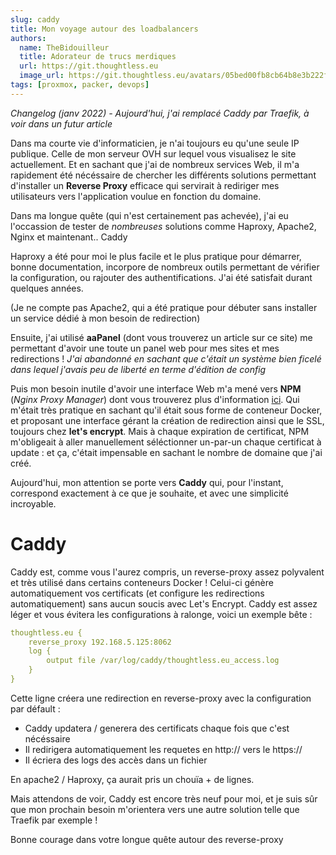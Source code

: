 ```yaml
---
slug: caddy
title: Mon voyage autour des loadbalancers
authors:
  name: TheBidouilleur
  title: Adorateur de trucs merdiques
  url: https://git.thoughtless.eu
  image_url: https://git.thoughtless.eu/avatars/05bed00fb8cb64b8e3b222f797bcd3d8
tags: [proxmox, packer, devops]
---
```


*Changelog (janv 2022) - Aujourd'hui, j'ai remplacé Caddy par Traefik, à voir dans un futur article*

Dans ma courte vie d'informaticien, je n'ai toujours eu qu'une seule IP publique. Celle de mon serveur OVH sur lequel vous visualisez le site actuellement. Et en sachant que j'ai de nombreux services Web, il m'a rapidement été nécéssaire de chercher les différents solutions permettant d'installer un **Reverse Proxy** efficace qui servirait à rediriger mes utilisateurs vers l'application voulue en fonction du domaine. 

Dans ma longue quête (qui n'est certainement pas achevée), j'ai eu l'occassion de tester de *nombreuses* solutions comme Haproxy, Apache2, Nginx et maintenant.. Caddy

Haproxy a été pour moi le plus facile et le plus pratique pour démarrer, bonne documentation, incorpore de nombreux outils permettant de vérifier la configuration, ou rajouter des authentifications. J'ai été satisfait durant quelques années. 

(Je ne compte pas Apache2, qui a été pratique pour débuter sans installer un service dédié à mon besoin de redirection)

Ensuite, j'ai utilisé **aaPanel** (dont vous trouverez un article sur ce site) me permettant d'avoir une toute un panel web pour mes sites et mes redirections ! *J'ai abandonné en sachant que c'était un système bien ficelé dans lequel j'avais peu de liberté en terme d'édition de config*

Puis mon besoin inutile d'avoir une interface Web m'a mené vers **NPM** (*Nginx Proxy Manager*) dont vous trouverez plus d'information [ici](https://nginxproxymanager.com/). Qui m'était très pratique en sachant qu'il était sous forme de conteneur Docker, et proposant une interface gérant la création de redirection ainsi que le SSL, toujours chez **let's encrypt**. 
Mais à chaque expiration de certificat, NPM m'obligeait à aller manuellement séléctionner un-par-un chaque certificat à update : et ça, c'était impensable en sachant le nombre de domaine que j'ai créé. 


Aujourd'hui, mon attention se porte vers **Caddy** qui, pour l'instant, correspond exactement à ce que je souhaite, et avec une simplicité incroyable. 

# Caddy 

Caddy est, comme vous l'aurez compris, un reverse-proxy assez polyvalent et très utilisé dans certains conteneurs Docker ! Celui-ci génère automatiquement vos certificats (et configure les redirections automatiquement) sans aucun soucis avec Let's Encrypt. Caddy est assez léger et vous évitera les configurations à ralonge, voici un exemple bête : 


```yml
thoughtless.eu {
	reverse_proxy 192.168.5.125:8062
	log {
		output file /var/log/caddy/thoughtless.eu_access.log
	}
}
```

Cette ligne créera une redirection en reverse-proxy avec la configuration par défault : 

- Caddy updatera / generera des certificats chaque fois que c'est nécéssaire
- Il redirigera automatiquement les requetes en http:// vers le https://
- Il écriera des logs des accès dans un fichier

En apache2 / Haproxy, ça aurait pris un chouïa + de lignes. 


Mais attendons de voir, Caddy est encore très neuf pour moi, et je suis sûr que mon prochain besoin m'orientera vers une autre solution telle que Traefik par exemple ! 

Bonne courage dans votre longue quête autour des reverse-proxy
 

